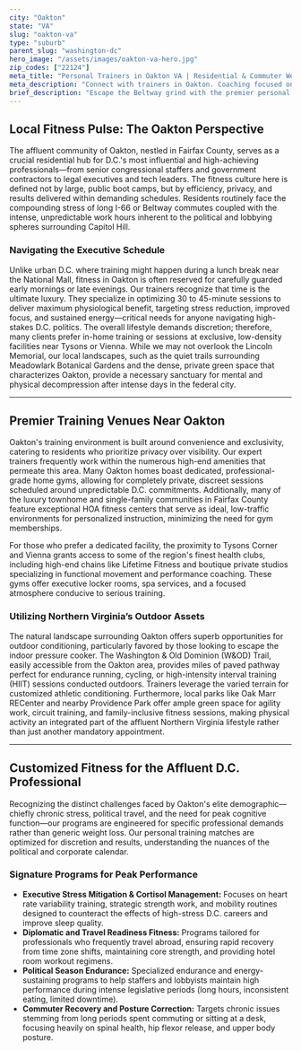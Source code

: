 ```yaml
---
city: "Oakton"
state: "VA"
slug: "oakton-va"
type: "suburb"
parent_slug: "washington-dc"
hero_image: "/assets/images/oakton-va-hero.jpg"
zip_codes: ["22124"]
meta_title: "Personal Trainers in Oakton VA | Residential & Commuter Wellness"
meta_description: "Connect with trainers in Oakton. Coaching focused on residential community gyms, commuter schedules, and home workout routines."
brief_description: "Escape the Beltway grind with the premier personal trainers in Oakton, VA. We specialize in matching busy professionals and executive families with certified fitness experts who understand the demanding D.C. schedule. Achieve peak performance, manage high-stress environments, and optimize your fitness without adding complexity to your commute. Start your transformation today and secure a personalized fitness strategy tailored for the affluent Northern Virginia lifestyle, right here in Fairfax County."
---
```

## Local Fitness Pulse: The Oakton Perspective

The affluent community of Oakton, nestled in Fairfax County, serves as a crucial residential hub for D.C.'s most influential and high-achieving professionals—from senior congressional staffers and government contractors to legal executives and tech leaders. The fitness culture here is defined not by large, public boot camps, but by efficiency, privacy, and results delivered within demanding schedules. Residents routinely face the compounding stress of long I-66 or Beltway commutes coupled with the intense, unpredictable work hours inherent to the political and lobbying spheres surrounding Capitol Hill.

### Navigating the Executive Schedule

Unlike urban D.C. where training might happen during a lunch break near the National Mall, fitness in Oakton is often reserved for carefully guarded early mornings or late evenings. Our trainers recognize that time is the ultimate luxury. They specialize in optimizing 30 to 45-minute sessions to deliver maximum physiological benefit, targeting stress reduction, improved focus, and sustained energy—critical needs for anyone navigating high-stakes D.C. politics. The overall lifestyle demands discretion; therefore, many clients prefer in-home training or sessions at exclusive, low-density facilities near Tysons or Vienna. While we may not overlook the Lincoln Memorial, our local landscapes, such as the quiet trails surrounding Meadowlark Botanical Gardens and the dense, private green space that characterizes Oakton, provide a necessary sanctuary for mental and physical decompression after intense days in the federal city.

---

## Premier Training Venues Near Oakton

Oakton's training environment is built around convenience and exclusivity, catering to residents who prioritize privacy over visibility. Our expert trainers frequently work within the numerous high-end amenities that permeate this area. Many Oakton homes boast dedicated, professional-grade home gyms, allowing for completely private, discreet sessions scheduled around unpredictable D.C. commitments. Additionally, many of the luxury townhome and single-family communities in Fairfax County feature exceptional HOA fitness centers that serve as ideal, low-traffic environments for personalized instruction, minimizing the need for gym memberships.

For those who prefer a dedicated facility, the proximity to Tysons Corner and Vienna grants access to some of the region's finest health clubs, including high-end chains like Lifetime Fitness and boutique private studios specializing in functional movement and performance coaching. These gyms offer executive locker rooms, spa services, and a focused atmosphere conducive to serious training.

### Utilizing Northern Virginia’s Outdoor Assets

The natural landscape surrounding Oakton offers superb opportunities for outdoor conditioning, particularly favored by those looking to escape the indoor pressure cooker. The Washington & Old Dominion (W&OD) Trail, easily accessible from the Oakton area, provides miles of paved pathway perfect for endurance running, cycling, or high-intensity interval training (HIIT) sessions conducted outdoors. Trainers leverage the varied terrain for customized athletic conditioning. Furthermore, local parks like Oak Marr RECenter and nearby Providence Park offer ample green space for agility work, circuit training, and family-inclusive fitness sessions, making physical activity an integrated part of the affluent Northern Virginia lifestyle rather than just another mandatory appointment.

---

## Customized Fitness for the Affluent D.C. Professional

Recognizing the distinct challenges faced by Oakton's elite demographic—chiefly chronic stress, political travel, and the need for peak cognitive function—our programs are engineered for specific professional demands rather than generic weight loss. Our personal training matches are optimized for discretion and results, understanding the nuances of the political and corporate calendar.

### Signature Programs for Peak Performance

*   **Executive Stress Mitigation & Cortisol Management:** Focuses on heart rate variability training, strategic strength work, and mobility routines designed to counteract the effects of high-stress D.C. careers and improve sleep quality.
*   **Diplomatic and Travel Readiness Fitness:** Programs tailored for professionals who frequently travel abroad, ensuring rapid recovery from time zone shifts, maintaining core strength, and providing hotel room workout regimens.
*   **Political Season Endurance:** Specialized endurance and energy-sustaining programs to help staffers and lobbyists maintain high performance during intense legislative periods (long hours, inconsistent eating, limited downtime).
*   **Commuter Recovery and Posture Correction:** Targets chronic issues stemming from long periods spent commuting or sitting at a desk, focusing heavily on spinal health, hip flexor release, and upper body posture.